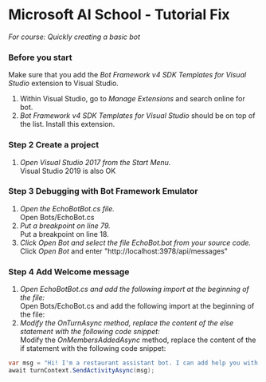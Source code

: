 # Microsoft AI School - Tutorial Fix
*For course: Quickly creating a basic bot*

### Before you start
Make sure that you add the *Bot Framework v4 SDK Templates for Visual Studio* extension to Visual Studio.  
1. Within Visual Studio, go to *Manage Extensions* and search online for bot.  
2. *Bot Framework v4 SDK Templates for Visual Studio* should be on top of the list. Install this extension.  

### Step 2 Create a project
1. *Open Visual Studio 2017 from the Start Menu.*  
Visual Studio 2019 is also OK  

### Step 3 Debugging with Bot Framework Emulator
1. *Open the EchoBotBot.cs file.*  
Open Bots/EchoBot.cs  
2. *Put a breakpoint on line 79.*  
Put a breakpoint on line 18.  
6. *Click Open Bot and select the file EchoBot.bot from your source code.*  
Click *Open Bot* and enter "http://localhost:3978/api/messages"  
  
### Step 4 Add Welcome message
1. *Open EchoBotBot.cs and add the following import at the beginning of the file:*  
Open Bots/EchoBot.cs and add the following import at the beginning of the file:  
2. *Modify the OnTurnAsync method, replace the content of the else statement with the following code snippet:*  
Modify the *OnMembersAddedAsync* method, replace the content of the if statement with the following code snippet:
```c#
var msg = "Hi! I'm a restaurant assistant bot. I can add help you with your reservation.";
await turnContext.SendActivityAsync(msg);
```
